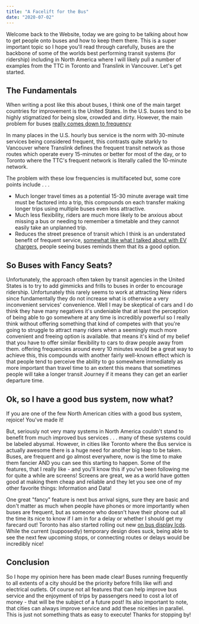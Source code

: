 ```yaml
---
title: "A Facelift for the Bus"
date: "2020-07-02"
---
```


Welcome back to the Website, today we are going to be talking about how to get people onto buses and how to keep them there. This is a super important topic so I hope you'll read through carefully, buses are the backbone of some of the worlds best performing transit systems (for ridership) including in North America where I will likely pull a number of examples from the TTC in Toronto and Translink in Vancouver. Let's get started. 

## The Fundamentals

When writing a post like this about buses, I think one of the main target countries for improvement is the United States. In the U.S. buses tend to be highly stigmatized for being slow, crowded and dirty. However, the main problem for buses [really comes down to frequency](https://www.theglobeandmail.com/opinion/article-torontos-secret-success-suburban-buses/) 

In many places in the U.S. hourly bus service is the norm with 30-minute services being considered frequent, this contrasts quite starkly to Vancouver where Translink defines the frequent transit network as those routes which operate every 15-minutes or better for most of the day, or to Toronto where the TTC's frequent network is literally called the 10-minute network. 

The problem with these low frequencies is multifaceted but, some core points include . . . 

- Much longer travel times as a potential 15-30 minute average wait time must be factored into a trip, this compounds on each transfer making longer trips using multiple buses even less attractive.
- Much less flexibility, riders are much more likely to be anxious about missing a bus or needing to remember a timetable and they cannot easily take an unplanned trip.
- Reduces the street presence of transit which I think is an understated benefit of frequent service, [somewhat like what I talked about with EV chargers](https://www.reecemartin.ca/posts/WhyIDonthatecars/), people seeing buses reminds them that its a good option.


## So Buses with Fancy Seats?

Unfortunately, the approach often taken by transit agencies in the United States is to try to add gimmicks and frills to buses in order to encourage ridership. Unfortunately this rarely seems to work at attracting New riders since fundamentally they do not increase what is otherwise a very inconvenient services' convenience. Well I may be skeptical of cars and I do think they have many negatives it's undeniable that at least the perception of being able to go somewhere at any time is incredibly powerful so I really think without offering something that kind of competes with that you're going to struggle to attract many riders when a seemingly much more convenient and freeing option is available. that means it's kind of my belief that you have to offer similar flexibility to cars to draw people away from them. offering frequencies around every 10 minutes would be a great way to achieve this, this compounds with another fairly well-known effect which is that people tend to perceive the ability to go somewhere immediately as more important than travel time to an extent this means that sometimes people will take a longer transit Journey if it means they can get an earlier departure time.

## Ok, so I have a good bus system, now what? 

If you are one of the few North American cities with a good bus system, rejoice! You've made it! 

But, seriously not very many systems in North America couldn't stand to benefit from much improved bus services . . . many of these systems could be labeled abysmal. However, in cities like Toronto where the Bus service is actually awesome there is a huge need for another big leap to be taken. Buses, are frequent and go almost everywhere, now is the time to make them fancier AND you can see this starting to happen. Some of the features, that I really like - and you'll know this if you've been following me for quite a while are screens! Screens are great, we as a world have gotten good at making them cheap and reliable and they let you see one of my other favorite things: Information and Data!

One great "fancy" feature is next bus arrival signs, sure they are basic and don't matter as much when people have phones or more importantly when buses are frequent, but as someone who doesn't have their phone out all the time its nice to know if I am in for a delay or whether I should get my farecard out! Toronto has also started rolling out new [on bus display lcds](https://www.blogto.com/city/2018/08/ttc-buses-getting-fancy-new-lcd-screens/). While the current (supposedly) temporary design does suck, being able to see the next few upcoming stops, or connecting routes or delays would be incredibly nice!

## Conclusion

So I hope my opinion here has been made clear! Buses running frequently to all extents of a city should be the priority before frills like wifi and electrical outlets. Of course not all features that can help improve bus service and the enjoyment of trips by passengers need to cost a lot of money - that will be the subject of a future post! Its also important to note, that cities can always improve service and add these niceities in parallel. This is just not something thats as easy to execute! Thanks for stopping by!
